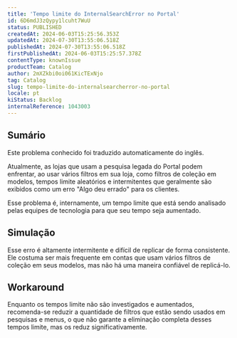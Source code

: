 ```yaml
---
title: 'Tempo limite do InternalSearchError no Portal'
id: 6D6mdJ3zQypy1lcuht7WuU
status: PUBLISHED
createdAt: 2024-06-03T15:25:56.353Z
updatedAt: 2024-07-30T13:55:06.518Z
publishedAt: 2024-07-30T13:55:06.518Z
firstPublishedAt: 2024-06-03T15:25:57.378Z
contentType: knownIssue
productTeam: Catalog
author: 2mXZkbi0oi061KicTExNjo
tag: Catalog
slug: tempo-limite-do-internalsearcherror-no-portal
locale: pt
kiStatus: Backlog
internalReference: 1043003
---
```


## Sumário

<div class="alert alert-info">
  <p>Este problema conhecido foi traduzido automaticamente do inglês.</p>
</div>


Atualmente, as lojas que usam a pesquisa legada do Portal podem enfrentar, ao usar vários filtros em sua loja, como filtros de coleção em modelos, tempos limite aleatórios e intermitentes que geralmente são exibidos como um erro "Algo deu errado" para os clientes.

Esse problema é, internamente, um tempo limite que está sendo analisado pelas equipes de tecnologia para que seu tempo seja aumentado.

## Simulação


Esse erro é altamente intermitente e difícil de replicar de forma consistente. Ele costuma ser mais frequente em contas que usam vários filtros de coleção em seus modelos, mas não há uma maneira confiável de replicá-lo.



## Workaround


Enquanto os tempos limite não são investigados e aumentados, recomenda-se reduzir a quantidade de filtros que estão sendo usados em pesquisas e menus, o que não garante a eliminação completa desses tempos limite, mas os reduz significativamente.





